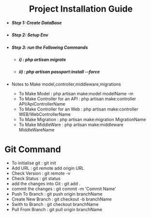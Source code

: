 <center><h1>Project Installation Guide</h1></center>

<ul>
	<li><h5>Step 1: Create DataBase</h5></li>
	<li><h5>Step 2: Setup Env</h5></li>
	<li><h5>Step 3: run the Following Commands</h5>
		<ul>
			<li><h5>i)   : php artisan migrate</h5></li>
			<li><h5>ii)  : php artisan passport:install --force</h5></li>
		</ul>
	</li>
	<li>Notes to Make model,controller,middleware,migrations</li>
	<ul>
		<li>To Make Model : php artisan make:model modelName -m</li>
		<li>To Make Controller for an API : php artisan make:controller API/ApiControllerName</li>
		<li>To Make Controller for an Web : php artisan make:controller WEB/WebControllerName</li>
		<li>To Make Migration : php artisan make:migration MigrationName</li>
		<li>To Make MiddleWare : php artisan make:middleware MiddleWareName</li>
	</ul>
</ul>

<h1>Git Command</h1>

<ul>
	<li>To initialise git : git init</li>
	<li>Add URL : git remote add origin URL</li>
	<li>Check Version : git remote -v</li>
	<li>Check Status : git status</li>
	<li>add the changes into Git : git add .</li>
	<li>commit the changes : git commit -m 'Commit Name'</li>
	<li>Push To Branch : git push origin branchName</li>
	<li>Create New Branch : git checkout -b branchName</li>
	<li>Swith to Branch : git checkout branchName</li>
	<li>Pull From Branch : git pull origin branchName</li>
</ul>